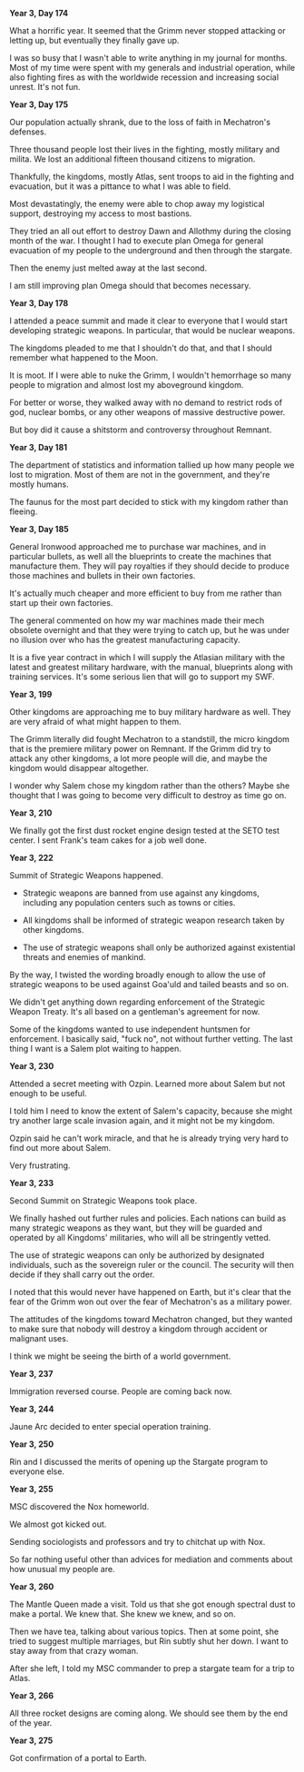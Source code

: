 
**Year 3, Day 174**

What a horrific year. It seemed that the Grimm never stopped attacking or letting up, but eventually they finally gave up.

I was so busy that I wasn't able to write anything in my journal for months. Most of my time were spent with my generals and industrial operation, while also fighting fires as with the worldwide recession and increasing social unrest. It's not fun.

**Year 3, Day 175**

Our population actually shrank, due to the loss of faith in Mechatron's defenses.

Three thousand people lost their lives in the fighting, mostly military and milita. We lost an additional fifteen thousand citizens to migration.

Thankfully, the kingdoms, mostly Atlas, sent troops to aid in the fighting and evacuation, but it was a pittance to what I was able to field.

Most devastatingly, the enemy were able to chop away my logistical support, destroying my access to most bastions.

They tried an all out effort to destroy Dawn and Allothmy during the closing month of the war. I thought I had to execute plan Omega for general evacuation of my people to the underground and then through the stargate.

Then the enemy just melted away at the last second.

I am still improving plan Omega should that becomes necessary.

**Year 3, Day 178**

I attended a peace summit and made it clear to everyone that I would start developing strategic weapons. In particular, that would be nuclear weapons.

The kingdoms pleaded to me that I shouldn't do that, and that I should remember what happened to the Moon.

It is moot. If I were able to nuke the Grimm, I wouldn't hemorrhage so many people to migration and almost lost my aboveground kingdom.

For better or worse, they walked away with no demand to restrict rods of god, nuclear bombs, or any other weapons of massive destructive power.

But boy did it cause a shitstorm and controversy throughout Remnant.

**Year 3, Day 181**

The department of statistics and information tallied up how many people we lost to migration. Most of them are not in the government, and they're mostly humans.

The faunus for the most part decided to stick with my kingdom rather than fleeing.

**Year 3, Day 185**

General Ironwood approached me to purchase war machines, and in particular bullets, as well all the blueprints to create the machines that manufacture them. They will pay royalties if they should decide to produce those machines and bullets in their own factories.

It's actually much cheaper and more efficient to buy from me rather than start up their own factories.

The general commented on how my war machines made their mech obsolete overnight and that they were trying to catch up, but he was under no illusion over who has the greatest manufacturing capacity.

It is a five year contract in which I will supply the Atlasian military with the latest and greatest military hardware, with the manual, blueprints along with training services. It's some serious lien that will go to support my SWF.

**Year 3, 199**

Other kingdoms are approaching me to buy military hardware as well. They are very afraid of what might happen to them.

The Grimm literally did fought Mechatron to a standstill, the micro kingdom that is the premiere military power on Remnant. If the Grimm did try to attack any other kingdoms, a lot more people will die, and maybe the kingdom would disappear altogether.

I wonder why Salem chose my kingdom rather than the others? Maybe she thought that I was going to become very difficult to destroy as time go on.

**Year 3, 210**

We finally got the first dust rocket engine design tested at the SETO test center. I sent Frank's team cakes for a job well done.

**Year 3, 222**

Summit of Strategic Weapons happened.

* Strategic weapons are banned from use against any kingdoms, including any population centers such as towns or cities.

* All kingdoms shall be informed of strategic weapon research taken by other kingdoms.

* The use of strategic weapons shall only be authorized against existential threats and enemies of mankind.

By the way, I twisted the wording broadly enough to allow the use of strategic weapons to be used against Goa'uld and tailed beasts and so on.

We didn't get anything down regarding enforcement of the Strategic Weapon Treaty. It's all based on a gentleman's agreement for now.

Some of the kingdoms wanted to use independent huntsmen for enforcement. I basically said, "fuck no", not without further vetting. The last thing I want is a Salem plot waiting to happen.

**Year 3, 230**

Attended a secret meeting with Ozpin. Learned more about Salem but not enough to be useful.

I told him I need to know the extent of Salem's capacity, because she might try another large scale invasion again, and it might not be my kingdom.

Ozpin said he can't work miracle, and that he is already trying very hard to find out more about Salem.

Very frustrating.

**Year 3, 233**

Second Summit on Strategic Weapons took place.

We finally hashed out further rules and policies. Each nations can build as many strategic weapons as they want, but they will be guarded and operated by all Kingdoms' militaries, who will all be stringently vetted.

The use of strategic weapons can only be authorized by designated individuals, such as the sovereign ruler or the council. The security will then decide if they shall carry out the order.

I noted that this would never have happened on Earth, but it's clear that the fear of the Grimm won out over the fear of Mechatron's as a military power.

The attitudes of the kingdoms toward Mechatron changed, but they wanted to make sure that nobody will destroy a kingdom through accident or malignant uses.

I think we might be seeing the birth of a world government.

**Year 3, 237**

Immigration reversed course. People are coming back now.

**Year 3, 244**

Jaune Arc decided to enter special operation training.

**Year 3, 250**

Rin and I discussed the merits of opening up the Stargate program to everyone else.

**Year 3, 255**

MSC discovered the Nox homeworld.

We almost got kicked out.

Sending sociologists and professors and try to chitchat up with Nox.

So far nothing useful other than advices for mediation and comments about how unusual my people are.

**Year 3, 260**

The Mantle Queen made a visit. Told us that she got enough spectral dust to make a portal. We knew that. She knew we knew, and so on.

Then we have tea, talking about various topics. Then at some point, she tried to suggest multiple marriages, but Rin subtly shut her down. I want to stay away from that crazy woman.

After she left, I told my MSC commander to prep a stargate team for a trip to Atlas.

**Year 3, 266**

All three rocket designs are coming along. We should see them by the end of the year.

**Year 3, 275**

Got confirmation of a portal to Earth.
